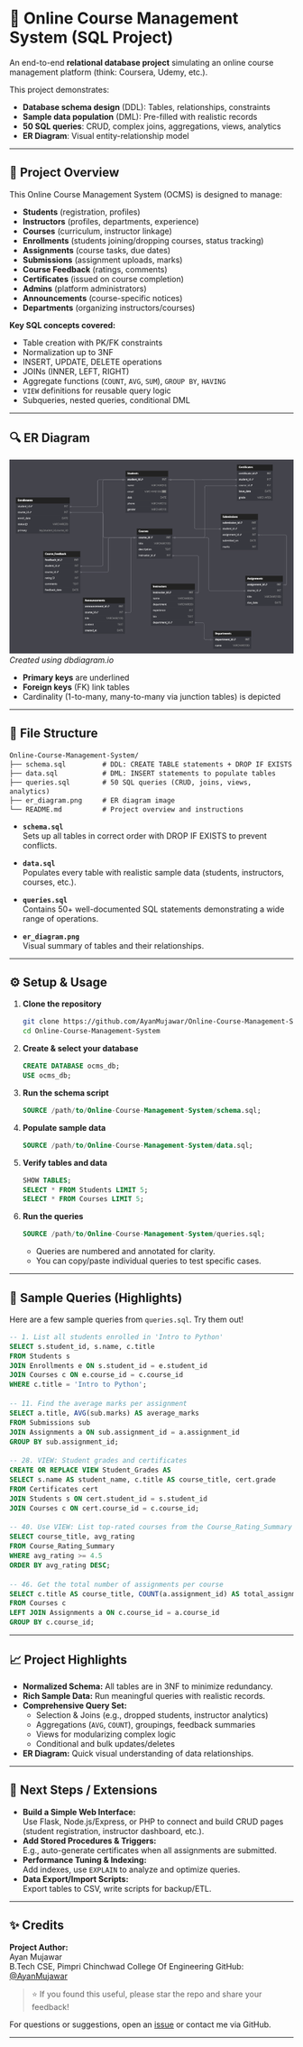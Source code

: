 # 🧠 Online Course Management System (SQL Project)

An end-to-end **relational database project** simulating an online course management platform (think: Coursera, Udemy, etc.).

This project demonstrates:
- **Database schema design** (DDL): Tables, relationships, constraints  
- **Sample data population** (DML): Pre-filled with realistic records  
- **50 SQL queries**: CRUD, complex joins, aggregations, views, analytics  
- **ER Diagram**: Visual entity-relationship model

---

## 📌 Project Overview

This Online Course Management System (OCMS) is designed to manage:

- **Students** (registration, profiles)
- **Instructors** (profiles, departments, experience)
- **Courses** (curriculum, instructor linkage)
- **Enrollments** (students joining/dropping courses, status tracking)
- **Assignments** (course tasks, due dates)
- **Submissions** (assignment uploads, marks)
- **Course Feedback** (ratings, comments)
- **Certificates** (issued on course completion)
- **Admins** (platform administrators)
- **Announcements** (course-specific notices)
- **Departments** (organizing instructors/courses)

**Key SQL concepts covered:**
- Table creation with PK/FK constraints
- Normalization up to 3NF
- INSERT, UPDATE, DELETE operations
- JOINs (INNER, LEFT, RIGHT)
- Aggregate functions (`COUNT`, `AVG`, `SUM`), `GROUP BY`, `HAVING`
- `VIEW` definitions for reusable query logic
- Subqueries, nested queries, conditional DML

---

## 🔍 ER Diagram

![ER Diagram](./er_diagram.png)  
*Created using dbdiagram.io*

- **Primary keys** are underlined  
- **Foreign keys** (FK) link tables  
- Cardinality (1-to-many, many-to-many via junction tables) is depicted

---

## 🔧 File Structure

```
Online-Course-Management-System/
├── schema.sql         # DDL: CREATE TABLE statements + DROP IF EXISTS
├── data.sql           # DML: INSERT statements to populate tables
├── queries.sql        # 50 SQL queries (CRUD, joins, views, analytics)
├── er_diagram.png     # ER diagram image
└── README.md          # Project overview and instructions
```

- **`schema.sql`**  
  Sets up all tables in correct order with DROP IF EXISTS to prevent conflicts.

- **`data.sql`**  
  Populates every table with realistic sample data (students, instructors, courses, etc.).

- **`queries.sql`**  
  Contains 50+ well-documented SQL statements demonstrating a wide range of operations.

- **`er_diagram.png`**  
  Visual summary of tables and their relationships.

---

## ⚙️ Setup & Usage

1. **Clone the repository**
   ```bash
   git clone https://github.com/AyanMujawar/Online-Course-Management-System.git
   cd Online-Course-Management-System
   ```

2. **Create & select your database**
   ```sql
   CREATE DATABASE ocms_db;
   USE ocms_db;
   ```

3. **Run the schema script**
   ```sql
   SOURCE /path/to/Online-Course-Management-System/schema.sql;
   ```

4. **Populate sample data**
   ```sql
   SOURCE /path/to/Online-Course-Management-System/data.sql;
   ```

5. **Verify tables and data**
   ```sql
   SHOW TABLES;
   SELECT * FROM Students LIMIT 5;
   SELECT * FROM Courses LIMIT 5;
   ```

6. **Run the queries**
   ```sql
   SOURCE /path/to/Online-Course-Management-System/queries.sql;
   ```
   - Queries are numbered and annotated for clarity.
   - You can copy/paste individual queries to test specific cases.

---

## 🧮 Sample Queries (Highlights)

Here are a few sample queries from `queries.sql`. Try them out!

```sql
-- 1. List all students enrolled in 'Intro to Python'
SELECT s.student_id, s.name, c.title
FROM Students s
JOIN Enrollments e ON s.student_id = e.student_id
JOIN Courses c ON e.course_id = c.course_id
WHERE c.title = 'Intro to Python';

-- 11. Find the average marks per assignment
SELECT a.title, AVG(sub.marks) AS average_marks
FROM Submissions sub
JOIN Assignments a ON sub.assignment_id = a.assignment_id
GROUP BY sub.assignment_id;

-- 28. VIEW: Student grades and certificates
CREATE OR REPLACE VIEW Student_Grades AS
SELECT s.name AS student_name, c.title AS course_title, cert.grade
FROM Certificates cert
JOIN Students s ON cert.student_id = s.student_id
JOIN Courses c ON cert.course_id = c.course_id;

-- 40. Use VIEW: List top-rated courses from the Course_Rating_Summary view
SELECT course_title, avg_rating
FROM Course_Rating_Summary
WHERE avg_rating >= 4.5
ORDER BY avg_rating DESC;

-- 46. Get the total number of assignments per course
SELECT c.title AS course_title, COUNT(a.assignment_id) AS total_assignments
FROM Courses c
LEFT JOIN Assignments a ON c.course_id = a.course_id
GROUP BY c.course_id;
```

---

## 📈 Project Highlights

- **Normalized Schema:** All tables are in 3NF to minimize redundancy.
- **Rich Sample Data:** Run meaningful queries with realistic records.
- **Comprehensive Query Set:**  
    - Selection & Joins (e.g., dropped students, instructor analytics)
    - Aggregations (`AVG`, `COUNT`), groupings, feedback summaries
    - Views for modularizing complex logic
    - Conditional and bulk updates/deletes
- **ER Diagram:** Quick visual understanding of data relationships.

---


## 🚀 Next Steps / Extensions

- **Build a Simple Web Interface:**  
  Use Flask, Node.js/Express, or PHP to connect and build CRUD pages (student registration, instructor dashboard, etc.).
- **Add Stored Procedures & Triggers:**  
  E.g., auto-generate certificates when all assignments are submitted.
- **Performance Tuning & Indexing:**  
  Add indexes, use `EXPLAIN` to analyze and optimize queries.
- **Data Export/Import Scripts:**  
  Export tables to CSV, write scripts for backup/ETL.

---

## ✨ Credits

**Project Author:**  
Ayan Mujawar  
B.Tech CSE, Pimpri Chinchwad College Of Engineering 
GitHub: [@AyanMujawar](https://github.com/AyanMujawar)

> ⭐️ If you found this useful, please star the repo and share your feedback!

For questions or suggestions, open an [issue](https://github.com/AyanMujawar/Online-Course-Management-System/issues) or contact me via GitHub.

---